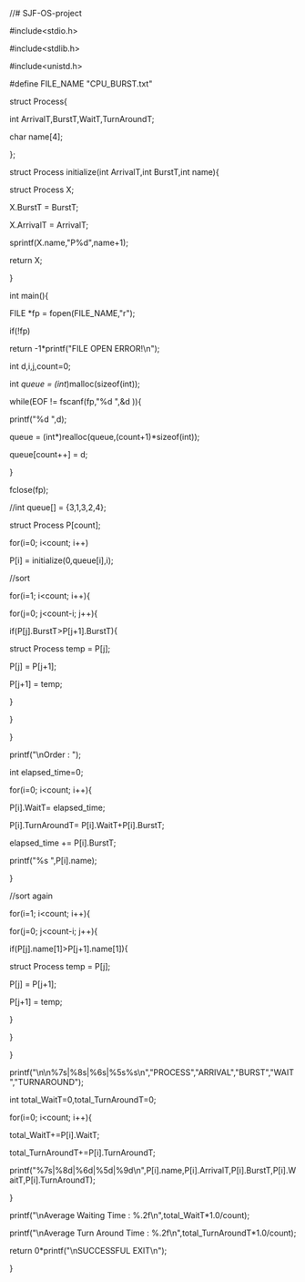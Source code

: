 //# SJF-OS-project


#include<stdio.h>

#include<stdlib.h>

#include<unistd.h>



#define FILE_NAME "CPU_BURST.txt"



struct Process{

int ArrivalT,BurstT,WaitT,TurnAroundT;

char name[4];

};



struct Process initialize(int ArrivalT,int BurstT,int name){

struct Process X;

X.BurstT = BurstT;

X.ArrivalT = ArrivalT;

sprintf(X.name,"P%d",name+1);



return X;

}



int main(){



FILE *fp = fopen(FILE_NAME,"r");



if(!fp)

return -1*printf("FILE OPEN ERROR!\n");



int d,i,j,count=0;



int *queue = (int*)malloc(sizeof(int));





while(EOF != fscanf(fp,"%d ",&d )){

printf("%d ",d);

queue = (int*)realloc(queue,(count+1)*sizeof(int));

queue[count++] = d;

}

fclose(fp);



//int queue[] = {3,1,3,2,4};



struct Process P[count];



for(i=0; i<count; i++)

P[i] = initialize(0,queue[i],i);



//sort

for(i=1; i<count; i++){

for(j=0; j<count-i; j++){

if(P[j].BurstT>P[j+1].BurstT){

struct Process temp = P[j];

P[j] = P[j+1];

P[j+1] = temp;

}

}

}







printf("\nOrder : ");



int elapsed_time=0;

for(i=0; i<count; i++){

P[i].WaitT= elapsed_time;

P[i].TurnAroundT= P[i].WaitT+P[i].BurstT;

elapsed_time += P[i].BurstT;



printf("%s ",P[i].name);

}

//sort again

for(i=1; i<count; i++){

for(j=0; j<count-i; j++){

if(P[j].name[1]>P[j+1].name[1]){

struct Process temp = P[j];

P[j] = P[j+1];

P[j+1] = temp;

}

}

}

printf("\n\n%7s|%8s|%6s|%5s%s\n","PROCESS","ARRIVAL","BURST","WAIT","TURNAROUND");



int total_WaitT=0,total_TurnAroundT=0;



for(i=0; i<count; i++){

total_WaitT+=P[i].WaitT;

total_TurnAroundT+=P[i].TurnAroundT;

printf("%7s|%8d|%6d|%5d|%9d\n",P[i].name,P[i].ArrivalT,P[i].BurstT,P[i].WaitT,P[i].TurnAroundT);

}



printf("\nAverage Waiting Time : %.2f\n",total_WaitT*1.0/count);

printf("\nAverage Turn Around Time : %.2f\n",total_TurnAroundT*1.0/count);



return 0*printf("\nSUCCESSFUL EXIT\n");

}

